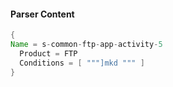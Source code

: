 #### Parser Content
```Java
{
Name = s-common-ftp-app-activity-5
  Product = FTP
  Conditions = [ """]mkd """ ]
}
```